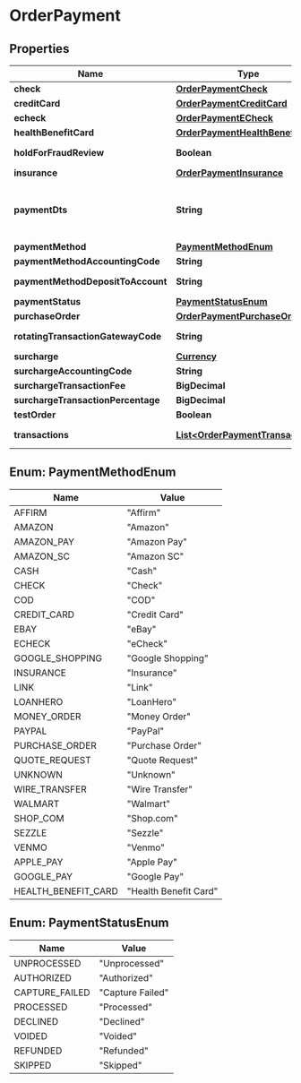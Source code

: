 

# OrderPayment


## Properties

| Name | Type | Description | Notes |
|------------ | ------------- | ------------- | -------------|
|**check** | [**OrderPaymentCheck**](OrderPaymentCheck.md) |  |  [optional] |
|**creditCard** | [**OrderPaymentCreditCard**](OrderPaymentCreditCard.md) |  |  [optional] |
|**echeck** | [**OrderPaymentECheck**](OrderPaymentECheck.md) |  |  [optional] |
|**healthBenefitCard** | [**OrderPaymentHealthBenefitCard**](OrderPaymentHealthBenefitCard.md) |  |  [optional] |
|**holdForFraudReview** | **Boolean** | True if order has been held for fraud review |  [optional] |
|**insurance** | [**OrderPaymentInsurance**](OrderPaymentInsurance.md) |  |  [optional] |
|**paymentDts** | **String** | Date/time that the payment was successfully processed, for new orders, this field is only considered if channel_partner.skip_payment_processing is true |  [optional] |
|**paymentMethod** | [**PaymentMethodEnum**](#PaymentMethodEnum) | Payment method |  [optional] |
|**paymentMethodAccountingCode** | **String** | Payment method QuickBooks code |  [optional] |
|**paymentMethodDepositToAccount** | **String** | Payment method QuickBooks deposit account |  [optional] |
|**paymentStatus** | [**PaymentStatusEnum**](#PaymentStatusEnum) | Payment status |  [optional] |
|**purchaseOrder** | [**OrderPaymentPurchaseOrder**](OrderPaymentPurchaseOrder.md) |  |  [optional] |
|**rotatingTransactionGatewayCode** | **String** | Rotating transaction gateway code used to process this order |  [optional] |
|**surcharge** | [**Currency**](Currency.md) |  |  [optional] |
|**surchargeAccountingCode** | **String** | Surcharge accounting code |  [optional] |
|**surchargeTransactionFee** | **BigDecimal** | Surcharge transaction fee |  [optional] |
|**surchargeTransactionPercentage** | **BigDecimal** | Surcharge transaction percentage |  [optional] |
|**testOrder** | **Boolean** | True if this is a test order |  [optional] |
|**transactions** | [**List&lt;OrderPaymentTransaction&gt;**](OrderPaymentTransaction.md) | Transactions associated with processing this payment |  [optional] |



## Enum: PaymentMethodEnum

| Name | Value |
|---- | -----|
| AFFIRM | &quot;Affirm&quot; |
| AMAZON | &quot;Amazon&quot; |
| AMAZON_PAY | &quot;Amazon Pay&quot; |
| AMAZON_SC | &quot;Amazon SC&quot; |
| CASH | &quot;Cash&quot; |
| CHECK | &quot;Check&quot; |
| COD | &quot;COD&quot; |
| CREDIT_CARD | &quot;Credit Card&quot; |
| EBAY | &quot;eBay&quot; |
| ECHECK | &quot;eCheck&quot; |
| GOOGLE_SHOPPING | &quot;Google Shopping&quot; |
| INSURANCE | &quot;Insurance&quot; |
| LINK | &quot;Link&quot; |
| LOANHERO | &quot;LoanHero&quot; |
| MONEY_ORDER | &quot;Money Order&quot; |
| PAYPAL | &quot;PayPal&quot; |
| PURCHASE_ORDER | &quot;Purchase Order&quot; |
| QUOTE_REQUEST | &quot;Quote Request&quot; |
| UNKNOWN | &quot;Unknown&quot; |
| WIRE_TRANSFER | &quot;Wire Transfer&quot; |
| WALMART | &quot;Walmart&quot; |
| SHOP_COM | &quot;Shop.com&quot; |
| SEZZLE | &quot;Sezzle&quot; |
| VENMO | &quot;Venmo&quot; |
| APPLE_PAY | &quot;Apple Pay&quot; |
| GOOGLE_PAY | &quot;Google Pay&quot; |
| HEALTH_BENEFIT_CARD | &quot;Health Benefit Card&quot; |



## Enum: PaymentStatusEnum

| Name | Value |
|---- | -----|
| UNPROCESSED | &quot;Unprocessed&quot; |
| AUTHORIZED | &quot;Authorized&quot; |
| CAPTURE_FAILED | &quot;Capture Failed&quot; |
| PROCESSED | &quot;Processed&quot; |
| DECLINED | &quot;Declined&quot; |
| VOIDED | &quot;Voided&quot; |
| REFUNDED | &quot;Refunded&quot; |
| SKIPPED | &quot;Skipped&quot; |



